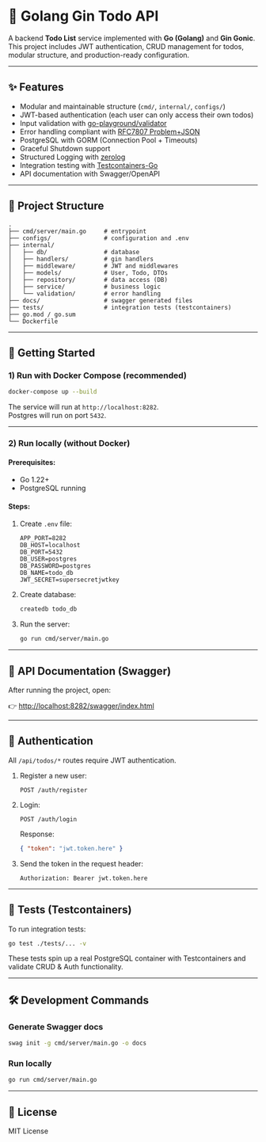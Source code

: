 # 📝 Golang Gin Todo API

A backend **Todo List** service implemented with **Go (Golang)** and **Gin Gonic**.  
This project includes JWT authentication, CRUD management for todos, modular structure, and production-ready configuration.

---

## ✨ Features

- Modular and maintainable structure (`cmd/`, `internal/`, `configs/`)
- JWT-based authentication (each user can only access their own todos)
- Input validation with [go-playground/validator](https://github.com/go-playground/validator)
- Error handling compliant with [RFC7807 Problem+JSON](https://datatracker.ietf.org/doc/html/rfc7807)
- PostgreSQL with GORM (Connection Pool + Timeouts)
- Graceful Shutdown support
- Structured Logging with [zerolog](https://github.com/rs/zerolog)
- Integration testing with [Testcontainers-Go](https://github.com/testcontainers/testcontainers-go)
- API documentation with Swagger/OpenAPI

---

## 📂 Project Structure

```
.
├── cmd/server/main.go     # entrypoint
├── configs/               # configuration and .env
├── internal/
│   ├── db/                # database
│   ├── handlers/          # gin handlers
│   ├── middleware/        # JWT and middlewares
│   ├── models/            # User, Todo, DTOs
│   ├── repository/        # data access (DB)
│   ├── service/           # business logic
│   └── validation/        # error handling
├── docs/                  # swagger generated files
├── tests/                 # integration tests (testcontainers)
├── go.mod / go.sum
└── Dockerfile
```

---

## 🚀 Getting Started

### 1) Run with Docker Compose (recommended)

```bash
docker-compose up --build
```

The service will run at `http://localhost:8282`.  
Postgres will run on port `5432`.

---

### 2) Run locally (without Docker)

#### Prerequisites:

- Go 1.22+
- PostgreSQL running

#### Steps:

1. Create `.env` file:

   ```env
   APP_PORT=8282
   DB_HOST=localhost
   DB_PORT=5432
   DB_USER=postgres
   DB_PASSWORD=postgres
   DB_NAME=todo_db
   JWT_SECRET=supersecretjwtkey
   ```

2. Create database:

   ```bash
   createdb todo_db
   ```

3. Run the server:
   ```bash
   go run cmd/server/main.go
   ```

---

## 📖 API Documentation (Swagger)

After running the project, open:

👉 [http://localhost:8282/swagger/index.html](http://localhost:8282/swagger/index.html)

---

## 🔑 Authentication

All `/api/todos/*` routes require JWT authentication.

1. Register a new user:

   ```http
   POST /auth/register
   ```

2. Login:

   ```http
   POST /auth/login
   ```

   Response:

   ```json
   { "token": "jwt.token.here" }
   ```

3. Send the token in the request header:
   ```http
   Authorization: Bearer jwt.token.here
   ```

---

## 🧪 Tests (Testcontainers)

To run integration tests:

```bash
go test ./tests/... -v
```

These tests spin up a real PostgreSQL container with Testcontainers and validate CRUD & Auth functionality.

---

## 🛠️ Development Commands

### Generate Swagger docs

```bash
swag init -g cmd/server/main.go -o docs
```

### Run locally

```bash
go run cmd/server/main.go
```

---

## 📜 License

MIT License
